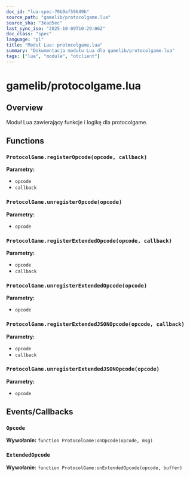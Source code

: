 ```yaml
---
doc_id: "lua-spec-70b9af59649b"
source_path: "gamelib/protocolgame.lua"
source_sha: "3ead5ec"
last_sync_iso: "2025-10-09T10:29:06Z"
doc_class: "spec"
language: "pl"
title: "Moduł Lua: protocolgame.lua"
summary: "Dokumentacja modułu Lua dla gamelib/protocolgame.lua"
tags: ["lua", "module", "otclient"]
---
```


# gamelib/protocolgame.lua

## Overview

Moduł Lua zawierający funkcje i logikę dla protocolgame.

## Functions

### `ProtocolGame.registerOpcode(opcode, callback)`

**Parametry:**

- `opcode`
- `callback`

### `ProtocolGame.unregisterOpcode(opcode)`

**Parametry:**

- `opcode`

### `ProtocolGame.registerExtendedOpcode(opcode, callback)`

**Parametry:**

- `opcode`
- `callback`

### `ProtocolGame.unregisterExtendedOpcode(opcode)`

**Parametry:**

- `opcode`

### `ProtocolGame.registerExtendedJSONOpcode(opcode, callback)`

**Parametry:**

- `opcode`
- `callback`

### `ProtocolGame.unregisterExtendedJSONOpcode(opcode)`

**Parametry:**

- `opcode`

## Events/Callbacks

### `Opcode`

**Wywołanie:** `function ProtocolGame:onOpcode(opcode, msg)`

### `ExtendedOpcode`

**Wywołanie:** `function ProtocolGame:onExtendedOpcode(opcode, buffer)`
